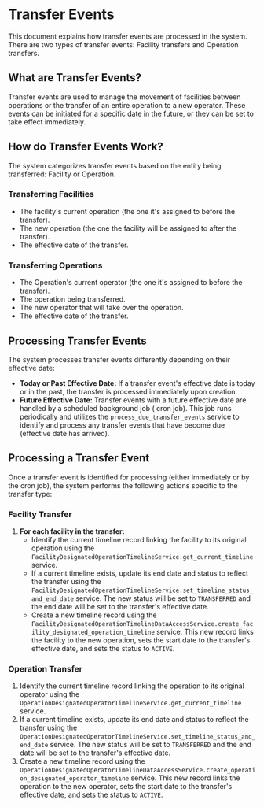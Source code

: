 # Transfer Events

This document explains how transfer events are processed in the system. There are two types of transfer events: Facility
transfers and Operation transfers.

## What are Transfer Events?

Transfer events are used to manage the movement of facilities between operations or the transfer of an entire operation
to a new operator. These events can be initiated for a specific date in the future, or they can be set to take effect
immediately.

## How do Transfer Events Work?

The system categorizes transfer events based on the entity being transferred: Facility or Operation.

### Transferring Facilities

* The facility's current operation (the one it's assigned to before the transfer).
* The new operation (the one the facility will be assigned to after the transfer).
* The effective date of the transfer.

### Transferring Operations

* The Operation's current operator (the one it's assigned to before the transfer).
* The operation being transferred.
* The new operator that will take over the operation.
* The effective date of the transfer.

## Processing Transfer Events

The system processes transfer events differently depending on their effective date:

* **Today or Past Effective Date:** If a transfer event's effective date is today or in the past, the transfer is
  processed immediately upon creation.
* **Future Effective Date:** Transfer events with a future effective date are handled by a scheduled background job (
  cron job). This job runs periodically and utilizes the `process_due_transfer_events` service to identify and process
  any transfer events that have become due (effective date has arrived).

## Processing a Transfer Event

Once a transfer event is identified for processing (either immediately or by the cron job), the system performs the
following actions specific to the transfer type:

### Facility Transfer

1. **For each facility in the transfer:**
    * Identify the current timeline record linking the facility to its original operation using the
      `FacilityDesignatedOperationTimelineService.get_current_timeline` service.
    * If a current timeline exists, update its end date and status to reflect the transfer using the
      `FacilityDesignatedOperationTimelineService.set_timeline_status_and_end_date` service. The new status will be set
      to `TRANSFERRED` and the end date will be set to the transfer's effective date.
    * Create a new timeline record using the
      `FacilityDesignatedOperationTimelineDataAccessService.create_facility_designated_operation_timeline` service. This
      new record links the facility to the new operation, sets the start date to the transfer's effective date, and sets
      the status to `ACTIVE`.

### Operation Transfer

1. Identify the current timeline record linking the operation to its original operator using the
   `OperationDesignatedOperatorTimelineService.get_current_timeline` service.
2. If a current timeline exists, update its end date and status to reflect the transfer using the
   `OperationDesignatedOperatorTimelineService.set_timeline_status_and_end_date` service. The new status will be set to
   `TRANSFERRED` and the end date will be set to the transfer's effective date.
3. Create a new timeline record using the
   `OperationDesignatedOperatorTimelineDataAccessService.create_operation_designated_operator_timeline` service. This
   new record links the operation to the new operator, sets the start date to the transfer's effective date, and sets
   the status to `ACTIVE`.
